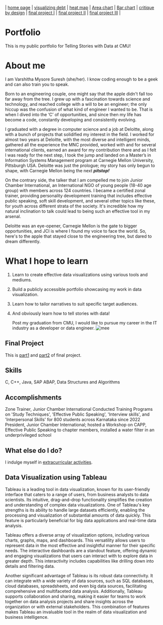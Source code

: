 | [home page](https://varshithams.github.io/portfolio/) | [visualizing debt](visualizing-government-debt) |  [heat map](heat-map) | [Area chart](area-chart) | [Bar chart](bar-chart) | [critique by design](critique-by-design) | [final project I](final-project-part-one) | [final project II](final-project-part-two) | [final project III](final-project-part-three) |

# Portfolio
This is my public portfolio for Telling Stories with Data at CMU!

# About me
I am Varshitha Mysore Suresh (she/her). I know coding enough to be a geek and can also train you to speak.

Born to an engineering couple, one might say that the apple didn't fall too far away from the tree. I grew up with a fascination towards science and technology, and reached college with a will to be an engineer; the only hiccup was the confusion of what kind of engineer I wanted to be. That is when I dived into the ‘C’ of opportunities, and since then my life has become a code, constantly developing and consistently evolving. 

I graduated with a degree in computer science and a job at Deloitte, along with a bunch of projects that solidified my interest in the field. I worked for almost two years at Deloitte, with the most diverse and intelligent minds, gathered all the experience the MNC provided, worked with and for several international clients, earned an award for my contribution there and as I felt I was ready for the next step, I took the jump and landed on a Master’s in Information Systems Management program at Carnegie Mellon University, Pittsburgh USA. Deloitte was just the prologue; my story has only begun to shape, with Carnegie Mellon being the next ***pitstop!***

On the contrary side, the talker that I am compelled me to join Junior Chamber International, 
an International NGO of young people (18-40 age group) with members across 124 countries. I became a certified zonal trainer, providing personality development training that includes effective public speaking, soft skill development, and several other topics like these, for youth across different strata of the society. It's incredible how my natural inclination to talk could lead to being such an effective tool in my arsenal.

Deloitte was an eye-opener, Carnegie Mellon is the gate to bigger opportunities, and JCI is where I found my voice to face the world. So, here's to the apple that stayed close to the engineering tree, but dared to dream differently.

# What I hope to learn

1. Learn to create effective data visualizations using various tools and mediums.
2. Build a publicly accessible portfolio showcasing my work in data visualization.
3. Learn how to tailor narratives to suit specific target audiences.
4. And obviously learn how to tell stories with data!

   Post my graduation from CMU, I would like to pursue my career in the IT industry as a developer or data engineer.
   ![mee](https://t4.ftcdn.net/jpg/05/90/45/35/240_F_590453560_ugMuPncnGYB6XnJqmC8xiPQx4eg3jmMD.jpg)


## Final Project

This is [part1](https://varshithams.github.io/portfolio/final-project-part-one.md) and [part2](https://varshithams.github.io/portfolio/final-project-part-two.md) of final project.


## Skills
C, C++, Java, SAP ABAP, Data Structures and Algorithms

## Accomplishments
<span style="color:dark blue">Zone Trainer</span>, Junior Chamber International Conducted Training Programs on 'Study Techniques', 'Effective Public Speaking', 'Interview skills', and 'Interpersonal Skills' for 800 students across Karnataka since 2022
<span style="color:dark blue">President</span>, Junior Chamber International; hosted a Workshop on CAPP, Effective Public Speaking to chapter members, installed a water filter in an underprivileged school

## What else do I do?

I indulge myself in [extracurricular activities](https://www.instagram.com/jci.mysore.brindhavan/).

## Data Visualization using Tableau

Tableau is a leading tool in data visualization, known for its <span style="color:dark blue">user-friendly</span> interface that caters to a range of users, from business analysts to data scientists. Its intuitive, drag-and-drop functionality <span style="color:dark blue">simplifies</span> the creation and understanding of complex data visualizations. One of Tableau's key strengths is its ability to handle <span style="color:dark blue">large datasets</span> efficiently, enabling the processing and visualization of substantial amounts of data quickly. This feature is particularly beneficial for big data applications and real-time data analysis.

Tableau offers a diverse array of <span style="color:dark blue">visualization options</span>, including various charts, graphs, maps, and dashboards. This versatility allows users to represent data in the most effective and insightful manner for their specific needs. The interactive dashboards are a standout feature, offering dynamic and engaging visualizations that users can interact with to explore data in greater depth. This interactivity includes capabilities like drilling down into details and filtering data.

Another significant advantage of Tableau is its robust <span style="color:dark blue">data connectivity</span>. It can integrate with a wide variety of data sources, such as SQL databases, cloud databases, spreadsheets, and even big data sources, facilitating comprehensive and multifaceted data analysis. Additionally, Tableau supports <span style="color:dark blue">collaboration and sharing</span>, making it easier for teams to work together on data analysis projects and share insights across the organization or with external stakeholders. This combination of features makes Tableau an invaluable tool in the realm of data visualization and business intelligence.


